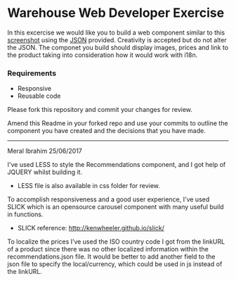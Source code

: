 # Warehouse Web Developer Exercise

In this excercise we would like you to build a web component similar to this [screenshot](recommendation_screenshot.png) using the [JSON](data/recommendations.json) provided. Creativity is accepted but do not alter the JSON. The componet you build should display images, prices and link to the product taking into consideration how it would work with i18n.

### Requirements
* Responsive
* Reusable code

Please fork this repository and commit your changes for review.

Amend this Readme in your forked repo and use your commits to outline the component you have created and the decisions that you have made.


-----------------------------------------------------------------------
Meral Ibrahim
25/06/2017

I've used LESS to style the Recommendations component, and I got help of JQUERY whilst building it.
-	LESS file is also available in css folder for review.

To accomplish responsiveness and a good user experience, I've used SLICK which is an opensource carousel component with many useful build in functions.
-	SLICK reference: http://kenwheeler.github.io/slick/

To localize the prices I’ve used the ISO country code I got from the linkURL of a product since there was no other localized information within the recommendations.json file. It would be better to add another field to the json file to specify the local/currency, which could be used in js instead of the linkURL.